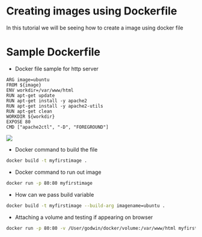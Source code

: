 # Creating images using Dockerfile
In this tutorial we will be seeing how to create a image using docker file

# Sample Dockerfile
- Docker file sample for http server
```docker
ARG image=ubuntu
FROM ${image} 
ENV workdir=/var/www/html
RUN apt-get update 
RUN apt-get install -y apache2 
RUN apt-get install -y apache2-utils 
RUN apt-get clean 
WORKDIR ${workdir}
EXPOSE 80 
CMD ["apache2ctl", "-D", "FOREGROUND"]
```

![](DockerrunState.png)

- Docker command to build the file
``` bash
docker build -t myfirstimage .
```
- Docker command to run out image
``` bash
docker run -p 80:80 myfirstimage
```

- How can we pass build variable
``` bash
docker build -t myfirstimage --build-arg imagename=ubuntu .
```

- Attaching a volume and testing if appearing on browser
``` bash
docker run -p 80:80 -v /User/godwin/docker/volume:/var/www/html myfirstimage
```